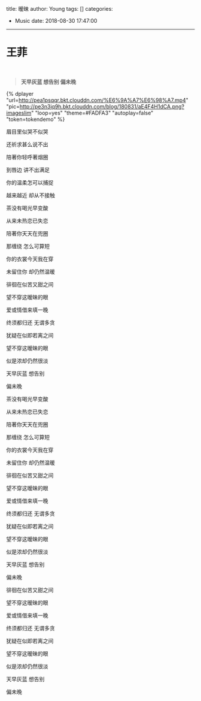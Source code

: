 title: 暧昧
author: Young
tags: []
categories:
  - Music
date: 2018-08-30 17:47:00
---
王菲
=

</br>

> **天早灰蓝 想告别
偏未晚**

{% dplayer 
"url=http://pea1psqqr.bkt.clouddn.com/%E6%9A%A7%E6%98%A7.mp4"  
"pic=http://pe3n3jq9h.bkt.clouddn.com/blog/180831/aE4F4H1dCA.png?imageslim" 
"loop=yes" 
"theme=#FADFA3" 
"autoplay=false" 
"token=tokendemo" %}
<!--more-->

眉目里似哭不似哭

还祈求甚么说不出

陪著你轻呼著烟圈

到唇边 讲不出满足

你的温柔怎可以捕捉

越来越近 却从不接触



茶没有喝光早变酸

从来未热恋已失恋

陪著你天天在兜圈

那缠绕 怎么可算短

你的衣裳今天我在穿

未留住你 却仍然温暖

徘徊在似苦又甜之间

望不穿这暧昧的眼

爱或情借来填一晚

终须都归还 无谓多贪

犹疑在似即若离之间

望不穿这暧昧的眼

似是浓却仍然很淡

天早灰蓝 想告别

偏未晚

茶没有喝光早变酸

从来未热恋已失恋

陪著你天天在兜圈

那缠绕 怎么可算短

你的衣裳今天我在穿

未留住你 却仍然温暖

徘徊在似苦又甜之间

望不穿这暧昧的眼

爱或情借来填一晚

终须都归还 无谓多贪

犹疑在似即若离之间

望不穿这暧昧的眼

似是浓却仍然很淡

天早灰蓝 想告别

偏未晚

徘徊在似苦又甜之间

望不穿这暧昧的眼

爱或情借来填一晚

终须都归还 无谓多贪

犹疑在似即若离之间

望不穿这暧昧的眼

似是浓却仍然很淡

天早灰蓝 想告别

偏未晚